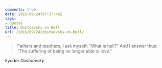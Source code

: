 ```yaml
---
comments: true
date: 2015-09-24T07:27:46Z
tags:
- quotes
title: Dostoevsky on Hell
url: /2015/09/24/dostoevsky-on-hell/
---
```


<blockquote class="big">Fathers and teachers, I ask myself: "What is hell?" And I answer thus: "The suffering of being no longer able to love."</blockquote>

<cite class="big">Fyodor Dostoevsky </cite>


